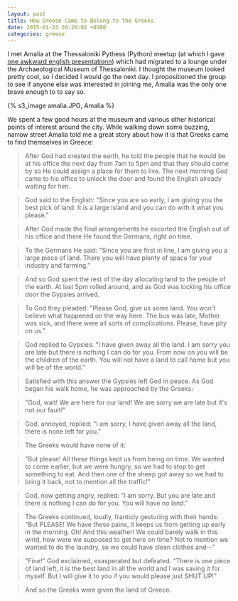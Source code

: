 ```yaml
---
layout: post
title: How Greece Came to Belong to the Greeks
date: 2015-01-23 20:26:02 +0200
categories: greece
---
```


I met Amalia at the Thessaloniki Pythess (Python) meetup (at which I gave
[one awkward english presentationn](https://github.com/Fingel/pythess-ionic)) which had
migrated to a lounge under the Archaeological Museum of Thessaloniki. I thought the museum looked pretty cool,
so I decided I would go the next day. I propositioned the group to see if anyone else was interested
in joining me, Amalia was the only one brave enough to to say so.

{% s3_image amalia.JPG, Amalia %}

We spent a few good hours at the museum and various other historical points of interest around the city.
While walking down some buzzing, narrow street Amalia told me a great story
about how it is that Greeks came to find themselves in Greece:

<!--more-->

> After God had created the earth, he told the people that he would be at his office the next day from 7am
> to 5pm and that they should come by so He could assign a place for them to live.
> The next morning God came to his office to unlock the door and found the English already waiting for him.

> God said to the English: "Since you are so early, I am giving you the best pick of land. It is a large
> island and you can do with it what you please."

> After God made the final arrangements he escorted the English out of his office and there He found the Germans,
> right on time.

> To the Germans He said: "Since you are first in line, I am giving you a large piece of land. There you will
> have plenty of space for your industry and farming."

> And so God spent the rest of the day allocating land to the people of the earth. At last 5pm rolled around,
> and as God was locking his office door the Gypsies arrived.

> To God they pleaded: "Please God, give us some land. You won't believe what happened on the way here.
> The bus was late, Mother was sick, and there were all sorts of complications. Please, have pity on us."

> God replied to Gypsies: "I have given away all the land. I am sorry you are late but there
> is nothing I can do for you. From now on you will be the children of the earth. You will not
> have a land to call home but you will be of the world."

> Satisfied with this answer the Gypsies left God in peace. As God began his walk home, he was
> approached by the Greeks:

> "God, wait! We are here for our land! We are sorry we are late but it's not our fault!"

> God, annoyed, replied: "I am sorry, I have given away all the land, there is none left for you."

> The Greeks would have none of it:

> "But please! All these things kept us from being on time. We wanted to come earlier, but we were hungry,
> so we had to stop to get something to eat. And then one of the sheep got away so we had to bring it back,
> not to mention all the traffic!"

> God, now getting angry, replied: "I am sorry. But you are late and there is nothing I can do for you. You will have no land."

> The Greeks continued, loudly, franticly gesturing with their hands: "But PLEASE! We have these pains, it keeps us from getting
> up early in the morning. Oh! And this weather! We could barely walk in this wind, how were we supposed to get here on time?
> Not to mention we wanted to do the laundry, so we could have clean clothes and--"

> "Fine!" God exclaimed, exasperated but defeated. "There is one piece of land left, it is the best land in all the world and I was
> saving it for myself. But I will give it to you if you would please just SHUT UP!"

> And so the Greeks were given the land of Greece.
